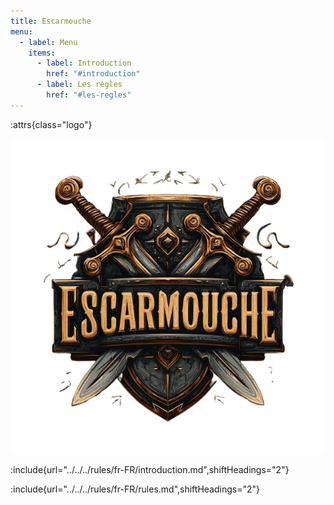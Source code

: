 ```yaml
---
title: Escarmouche
menu:
  - label: Menu
    items:
      - label: Introduction
        href: "#introduction"
      - label: Les règles
        href: "#les-regles"
---
```


<style>
.logo {
  text-align: center;
}

.logo > img {
  width: 300px;
}
</style>

:attrs{class="logo"}

![](../../../resources/logo.png)

:include{url="../../../rules/fr-FR/introduction.md",shiftHeadings="2"}

:include{url="../../../rules/fr-FR/rules.md",shiftHeadings="2"}
